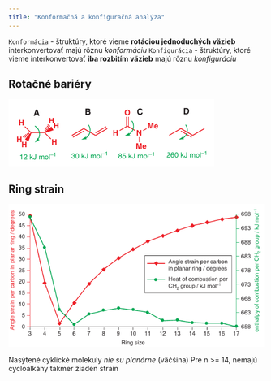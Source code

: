 ```yaml
---
title: "Konformačná a konfiguračná analýza"
---
```


`Konformácia` - štruktúry, ktoré vieme **rotáciou jednoduchých väzieb** interkonvertovať majú rôznu *konformáciu*
`Konfigurácia` - štruktúry, ktoré vieme interkonvertovať **iba rozbitím väzieb** majú rôznu *konfiguráciu*

## Rotačné bariéry
![](attachments/rotačné-bariéry_gibbs.png)

## Ring strain
![Angle strain nepredpovedá reálny strain](attachments/ring-strain-graf.png)

Nasýtené cyklické molekuly *nie su planárne* (väčšina)
Pre n >= 14, nemajú cycloalkány takmer žiaden strain